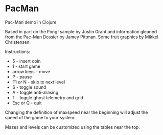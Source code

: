 PacMan
======

Pac-Man demo in Clojure

Based in part on the Pong! sample by Justin Grant
and information gleaned from the Pac-Man Dossier by Jamey Pittman.
Some fruit graphics by Mikkel Christensen.

Instructions:

* 5 - insert coin
* 1 - start game
* arrow keys - move
* P - pause
* F1 or N - skip to next level
* S - toggle sound
* A - toggle anti-aliasing
* T - toggle ghost telemetry and grid
* Esc or Q - quit

Changing the definition of maxspeed near the beginning will adjust the speed of the game to your system.

Mazes and levels can be customized using the tables near the top.